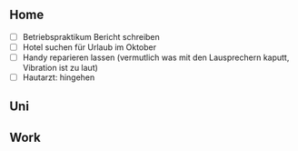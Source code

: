 ## Home
- [ ] Betriebspraktikum Bericht schreiben
- [ ] Hotel suchen für Urlaub im Oktober
- [ ] Handy reparieren lassen (vermutlich was mit den Lausprechern kaputt, Vibration ist zu laut)
- [ ] Hautarzt: hingehen

## Uni

## Work